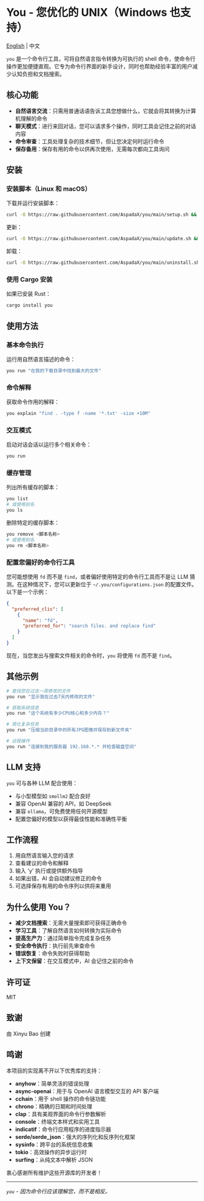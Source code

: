 # You - 您优化的 UNIX（Windows 也支持）

[English](./README.md) | 中文

`you` 是一个命令行工具，可将自然语言指令转换为可执行的 shell 命令，使命令行操作更加便捷直观。它专为命令行界面的新手设计，同时也帮助经验丰富的用户减少认知负担和文档搜索。

## 核心功能

- **自然语言交流**：只需用普通话语告诉工具您想做什么，它就会将其转换为计算机理解的命令
- **聊天模式**：进行来回对话，您可以请求多个操作，同时工具会记住之前的对话内容
- **命令审查**：工具处理复杂的技术细节，但让您决定何时运行命令
- **保存备用**：保存有用的命令以供再次使用，无需每次都向工具询问

## 安装

### 安装脚本（Linux 和 macOS）

下载并运行安装脚本：

```bash
curl -O https://raw.githubusercontent.com/AspadaX/you/main/setup.sh && chmod +x ./setup.sh && ./setup.sh && rm ./setup.sh
```

更新：

```bash
curl -O https://raw.githubusercontent.com/AspadaX/you/main/update.sh && chmod +x ./update.sh && ./update.sh && rm ./update.sh
```

卸载：

```bash
curl -O https://raw.githubusercontent.com/AspadaX/you/main/uninstall.sh && chmod +x ./uninstall.sh && ./uninstall.sh && rm ./uninstall.sh
```

### 使用 Cargo 安装

如果已安装 Rust：

```bash
cargo install you
```

## 使用方法

### 基本命令执行

运行用自然语言描述的命令：

```bash
you run "在我的下载目录中找到最大的文件"
```

### 命令解释

获取命令作用的解释：

```bash
you explain "find . -type f -name '*.txt' -size +10M"
```

### 交互模式

启动对话会话以运行多个相关命令：

```bash
you run
```

### 缓存管理

列出所有缓存的脚本：

```bash
you list
# 或使用别名
you ls
```

删除特定的缓存脚本：

```bash
you remove <脚本名称>
# 或使用别名
you rm <脚本名称>
```

### 配置您偏好的命令行工具

您可能想使用 `fd` 而不是 `find`，或者偏好使用特定的命令行工具而不是让 LLM 猜测。在这种情况下，您可以更新位于 `~/.you/configurations.json` 的配置文件。以下是一个示例：

```json
{
  "preferred_clis": [
    {
      "name": "fd",
      "preferred_for": "search files. and replace find"
    }
  ]
}
```

现在，当您发出与搜索文件相关的命令时，`you` 将使用 `fd` 而不是 `find`。

## 其他示例

```bash
# 查找您在过去一周修改的文件
you run "显示我在过去7天内修改的文件"

# 获取系统信息
you run "这个系统有多少CPU核心和多少内存？"

# 简化复杂任务
you run "压缩当前目录中的所有JPG图像并保存到新文件夹"

# 远程操作
you run "连接到我的服务器 192.168.*.* 并检查磁盘空间"
```

## LLM 支持

`you` 可与各种 LLM 配合使用：

- 与小型模型如 `smollm2` 配合良好
- 兼容 OpenAI 兼容的 API，如 DeepSeek
- 兼容 `ollama`，可免费使用任何开源模型
- 配置您偏好的模型以获得最佳性能和准确性平衡

## 工作流程

1. 用自然语言输入您的请求
2. 查看建议的命令和解释
3. 输入 'y' 执行或提供额外指导
4. 如果出错，AI 会自动建议修正的命令
5. 可选择保存有用的命令序列以供将来重用

## 为什么使用 You？

- **减少文档搜索**：无需大量搜索即可获得正确命令
- **学习工具**：了解自然语言如何转换为实际命令
- **提高生产力**：通过简单指令完成复杂任务
- **安全命令执行**：执行前先审查命令
- **错误恢复**：命令失败时获得帮助
- **上下文保留**：在交互模式中，AI 会记住之前的命令

## 许可证

MIT

## 致谢

由 Xinyu Bao 创建

## 鸣谢

本项目的实现离不开以下优秀库的支持：

- **anyhow**：简单灵活的错误处理
- **async-openai**：用于与 OpenAI 语言模型交互的 API 客户端
- **cchain**：用于 shell 操作的命令链功能
- **chrono**：精确的日期和时间处理
- **clap**：具有美观界面的命令行参数解析
- **console**：终端文本样式和实用工具
- **indicatif**：命令行应用程序的进度指示器
- **serde/serde_json**：强大的序列化和反序列化框架
- **sysinfo**：跨平台的系统信息收集
- **tokio**：高效操作的异步运行时
- **surfing**：从纯文本中解析 JSON

衷心感谢所有维护这些开源库的开发者！

---

_`you` - 因为命令行应该理解您，而不是相反。_